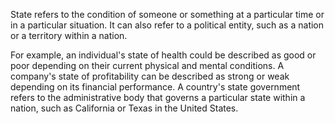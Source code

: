 

State refers to the condition of someone or something at a particular time or in a particular situation. It can also refer to a political entity, such as a nation or a territory within a nation.

For example, an individual's state of health could be described as good or poor depending on their current physical and mental conditions. A company's state of profitability can be described as strong or weak depending on its financial performance. A country's state government refers to the administrative body that governs a particular state within a nation, such as California or Texas in the United States.
